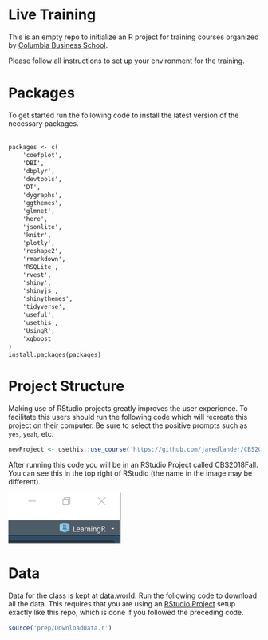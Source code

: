 
<!-- README.md is generated from README.Rmd. Please edit that file -->

# Live Training

This is an empty repo to initialize an R project for training courses
organized by [Columbia Business
School](https://www8.gsb.columbia.edu/courses/mba/2018/fall/b8144-001).

Please follow all instructions to set up your environment for the
training.

# Packages

To get started run the following code to install the latest version of
the necessary packages.

<div class="sourceCode">

<pre class='sourceCode r'><code class='sourceCode r'>
packages <- c(
    'coefplot', 
    'DBI', 
    'dbplyr', 
    'devtools', 
    'DT', 
    'dygraphs', 
    'ggthemes', 
    'glmnet', 
    'here', 
    'jsonlite', 
    'knitr', 
    'plotly', 
    'reshape2', 
    'rmarkdown', 
    'RSQLite', 
    'rvest', 
    'shiny', 
    'shinyjs', 
    'shinythemes', 
    'tidyverse', 
    'useful', 
    'usethis', 
    'UsingR', 
    'xgboost'
)
install.packages(packages)
</code></pre>

</div>

# Project Structure

Making use of RStudio projects greatly improves the user experience. To
facilitate this users should run the following code which will recreate
this project on their computer. Be sure to select the positive prompts
such as `yes`, `yeah`,
etc.

``` r
newProject <- usethis::use_course('https://github.com/jaredlander/CBS2018Fall/archive/master.zip')
```

<!-- After that runs successfully you will have a new folder holding the R project that looks like this (the name in the image may be different). -->

<!-- ```{r proj-folder,echo=FALSE,out.width='50%'} -->

<!-- knitr::include_graphics('images/ProjectFolder.png') -->

<!-- ``` -->

After running this code you will be in an RStudio Project called
CBS2018Fall. You can see this in the top right of RStudio (the name in
the image may be different).

![](images/ProjectCorner.png)<!-- -->

# Data

Data for the class is kept at
[data.world](https://data.world/landeranalytics/training). Run the
following code to download all the data. This requires that you are
using an [RStudio
Project](https://support.rstudio.com/hc/en-us/articles/200526207-Using-Projects)
setup exactly like this repo, which is done if you followed the
preceding code.

``` r
source('prep/DownloadData.r')
```

